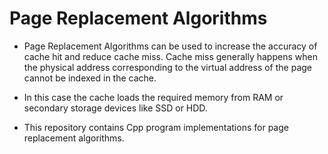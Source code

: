 # Page Replacement Algorithms

- Page Replacement Algorithms can be used to increase the accuracy of cache hit and reduce cache miss. Cache miss generally happens when the physical address corresponding to the virtual address of the page cannot be indexed in the cache.

- In this case the cache loads the required memory from RAM or secondary storage devices like SSD or HDD. 

- This repository contains Cpp program implementations for page replacement algorithms.

